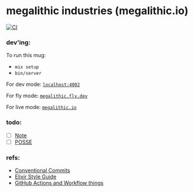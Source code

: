 # megalithic industries (megalithic.io)

[![CI](https://github.com/megalithic/megalithic.io/actions/workflows/main.yml/badge.svg)](https://github.com/megalithic/megalithic.io/actions/workflows/main.yml)

### dev'ing:

To run this mug:

- `mix setup`
- `bin/server`

For dev mode: [`localhost:4002`](http://localhost:4002)

For fly mode: [`megalithic.fly.dev`](https://megalithic.fly.dev)

For live mode: [`megalithic.io`](https://megalithic.io)

### todo:

- [ ] [Note](https://indieweb.org/note)
- [ ] [POSSE](https://indieweb.org/POSSE)

### refs:

- [Conventional Commits][1]
- [Elixir Style Guide][2]
- [GitHub Actions and Workflow things](https://docs.github.com/en/actions/managing-workflow-runs/skipping-workflow-runs)

[1]: https://www.conventionalcommits.org/en/v1.0.0/
[2]: https://github.com/lexmag/elixir-style-guide
